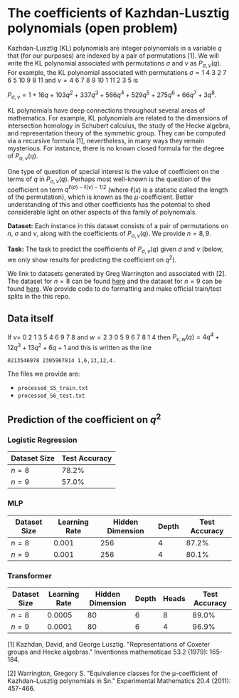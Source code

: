 # The coefficients of Kazhdan-Lusztig polynomials (open problem)

Kazhdan-Lusztig (KL) polynomials are integer polynomials in a variable $q$ that (for our purposes) are indexed by a pair of permutations \[1\]. We will write the KL polynomial associated with permutations $\sigma$ and $\nu$ as $P_{\sigma,\nu}(q)$. For example, the KL polynomial associated with permutations $\sigma = 1$ $4$ $3$ $2$ $7$ $6$ $5$ $10$ $9$ $8$ $11$ and $\nu = 4$ $6$ $7$ $8$ $9$ $10$ $1$ $11$ $2$ $3$ $5$ is

$P_{\sigma,\nu} = 1 + 16q + 103q^2 + 337q^3 + 566q^4 + 529q^5 + 275q^6 + 66q^7 + 3q^8.$

KL polynomials have deep connections throughout several areas of mathematics. For example, KL polynomials are related to the dimensions of intersection homology in Schubert calculus, the study of the Hecke algebra, and representation theory of the symmetric group. They can be computed via a recursive formula \[1\], nevertheless, in many ways they remain mysterious. For instance, there is no known closed formula for the degree of $P_{\sigma,\nu}(q)$.

One type of question of special interest is the value of coefficient on the terms of $q$ in $P_{\sigma,\nu}(q)$. Perhaps most well-known is the question of the coefficient on term $q^{\ell(\sigma) - \ell(\nu)-1/2}$ (where $\ell(x)$ is a statistic called the length of the permutation), which is known as the $\mu$-coefficient. Better understanding of this and other coefficients has the potential to shed considerable light on other aspects of this family of polynomials. 

**Dataset:** Each instance in this dataset consists of a pair of permutations on $n$, $\sigma$ and $\nu$, along with the coefficients of $P_{\sigma,\nu}(q)$. We provide $n = 8,9$.

**Task:** The task to predict the coefficients of $P_{\sigma,\nu}(q)$ given $\sigma$ and $\nu$ (below, we only show results for predicting the coefficient on $q^2$).

We link to datasets generated by Greg Warrington and associated with \[2\]. The dataset for $n = 8$ can be found [here](https://gswarrin.w3.uvm.edu/research/klc/eps-s8-klps) and the dataset for $n = 9$ can be found [here](https://gswarrin.w3.uvm.edu/research/klc/eps-s9-klps). We provide code to do formatting and make official train/test splits in the this repo.

## Data itself

If $v =$ $0$ $2$ $1$ $3$ $5$ $4$ $6$ $9$ $7$ $8$ and $w=2$ $3$ $0$ $5$ $9$ $6$ $7$ $8$ $1$ $4$ then $P_{v,w}(q) = 4q^4+12q^3+13q^2+6q+1$ and this is written as the line

``0213546978 2305967814 1,6,13,12,4.``

The files we provide are: 
- ``processed_S5_train.txt``
- ``processed_S6_test.txt``

## Prediction of the coefficient on $q^2$

### Logistic Regression

| Dataset Size | Test Accuracy | 
|----------|----------|
| $n= 8$ | $78.2$% |
| $n= 9$  | $57.0$% |

### MLP

| Dataset Size | Learning Rate | Hidden Dimension | Depth | Test Accuracy | 
|----------|----------|----------|----------|----------|
| $n= 8$ | 0.001 | 256 | 4 | $87.2$% | 
| $n= 9$  | 0.001 | 256 | 4 | $80.1$% |

### Transformer

| Dataset Size | Learning Rate | Hidden Dimension | Depth | Heads | Test Accuracy | 
|----------|----------|----------|----------|----------|----------|
| $n= 8$ | 0.0005 | 80 | 6 | 8 | $89.0$% |
| $n= 9$  | 0.0001 | 80 | 6 | 4 | $96.9$% |

\[1\] Kazhdan, David, and George Lusztig. "Representations of Coxeter groups and Hecke algebras." Inventiones mathematicae 53.2 (1979): 165-184.

\[2\] Warrington, Gregory S. "Equivalence classes for the μ-coefficient of Kazhdan–Lusztig polynomials in Sn." Experimental Mathematics 20.4 (2011): 457-466.
